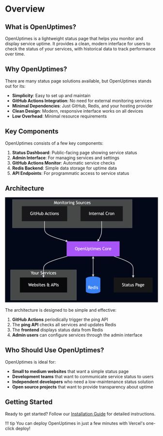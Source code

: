 # Overview

## What is OpenUptimes?

OpenUptimes is a lightweight status page that helps you monitor and display service uptime. It provides a clean, modern interface for users to check the status of your services, with historical data to track performance over time.

## Why OpenUptimes?

There are many status page solutions available, but OpenUptimes stands out for its:

- **Simplicity**: Easy to set up and maintain
- **GitHub Actions Integration**: No need for external monitoring services
- **Minimal Dependencies**: Just GitHub, Redis, and your hosting provider
- **Clean Design**: Modern, responsive interface works on all devices
- **Low Overhead**: Minimal resource requirements

## Key Components

OpenUptimes consists of a few key components:

1. **Status Dashboard**: Public-facing page showing service status
2. **Admin Interface**: For managing services and settings
3. **GitHub Actions Monitor**: Automatic service checks
4. **Redis Backend**: Simple data storage for uptime data
5. **API Endpoints**: For programmatic access to service status

## Architecture

![OpenUptimes Architecture](../assets/architecture.png)

The architecture is designed to be simple and effective:

1. **GitHub Actions** periodically trigger the ping API
2. The **ping API** checks all services and updates Redis
3. The **frontend** displays status data from Redis
4. **Admin users** can configure services through the admin interface

## Who Should Use OpenUptimes?

OpenUptimes is ideal for:

- **Small to medium websites** that want a simple status page
- **Development teams** that want to communicate service status to users
- **Independent developers** who need a low-maintenance status solution
- **Open source projects** that want to provide transparency about uptime

## Getting Started

Ready to get started? Follow our [Installation Guide](installation.md) for detailed instructions.

!!! tip
    You can deploy OpenUptimes in just a few minutes with Vercel's one-click deploy!